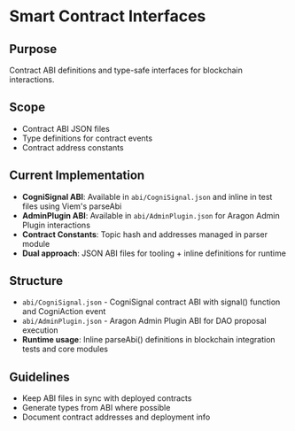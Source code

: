 # Smart Contract Interfaces

## Purpose
Contract ABI definitions and type-safe interfaces for blockchain interactions.

## Scope
- Contract ABI JSON files
- Type definitions for contract events
- Contract address constants

## Current Implementation
- **CogniSignal ABI**: Available in `abi/CogniSignal.json` and inline in test files using Viem's parseAbi
- **AdminPlugin ABI**: Available in `abi/AdminPlugin.json` for Aragon Admin Plugin interactions
- **Contract Constants**: Topic hash and addresses managed in parser module
- **Dual approach**: JSON ABI files for tooling + inline definitions for runtime

## Structure
- `abi/CogniSignal.json` - CogniSignal contract ABI with signal() function and CogniAction event
- `abi/AdminPlugin.json` - Aragon Admin Plugin ABI for DAO proposal execution
- **Runtime usage**: Inline parseAbi() definitions in blockchain integration tests and core modules

## Guidelines
- Keep ABI files in sync with deployed contracts
- Generate types from ABI where possible
- Document contract addresses and deployment info